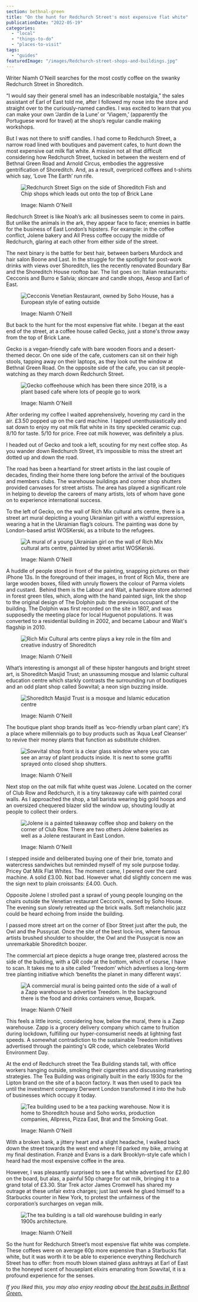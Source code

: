 ```yaml
---
section: bethnal-green
title: "On the hunt for Redchurch Street's most expensive flat white"
publicationDate: "2022-05-19"
categories: 
  - "local"
  - "things-to-do"
  - "places-to-visit"
tags: 
  - "guides"
featuredImage: "/images/Redchurch-street-shops-and-buildings.jpg"
---
```


Writer Niamh O'Neill searches for the most costly coffee on the swanky Redchurch Street in Shoreditch.

“I would say their general smell has an indescribable nostalgia,” the sales assistant of Earl of East told me, after I followed my nose into the store and straight over to the curiously-named candles. I was excited to learn that you can make your own ‘Jardin de la Lune’ or ‘Viagem,’ (apparently the Portuguese word for travel) at the shop’s regular candle making workshops. 

But I was not there to sniff candles. I had come to Redchurch Street, a narrow road lined with boutiques and pavement cafes, to hunt down the most expensive oat milk flat white. A mission not all that difficult considering how Redchurch Street, tucked in between the western end of Bethnal Green Road and Arnold Circus, embodies the aggressive gentrification of Shoreditch. And, as a result, overpriced coffees and t-shirts which say, ‘Love The Earth’ run rife. 

<figure>

![Redchurch Street Sign on the side of Shoreditch Fish and Chip shops which leads out onto the top of Brick Lane
](/images/redchurch-street-sign-n-chips-shop-1024x768.jpg)

<figcaption>

Image: Niamh O'Neill

</figcaption>

</figure>

Redchurch Street is like Noah’s ark: all businesses seem to come in pairs. But unlike the animals in the ark, they appear face to face; enemies in battle for the business of East London’s hipsters. For example: in the coffee conflict, Jolene bakery and All Press coffee occupy the middle of Redchurch, glaring at each other from either side of the street.

The next binary is the battle for best hair, between barbers Murdock and hair salon Boone and Last. In the struggle for the spotlight for post-work drinks with views over Shoreditch, lies the recently renovated Boundary Bar and the Shoreditch House rooftop bar. The list goes on: Italian restaurants: Cecconis and Burro e Salvia; skincare and candle shops, Aesop and Earl of East. 

<figure>

![Cecconis Venetian Restaurant, owned by Soho House, has a European style of eating outside
](/images/cecconis-redchurch-street-soho-house-1024x768.jpg)

<figcaption>

Image: Niamh O'Neill

</figcaption>

</figure>

But back to the hunt for the most expensive flat white. I began at the east end of the street, at a coffee house called Gecko, just a stone's throw away from the top of Brick Lane.

Gecko is a vegan-friendly cafe with bare wooden floors and a desert-themed decor. On one side of the cafe, customers can sit on their high stools, tapping away on their laptops, as they look out the window at Bethnal Green Road. On the opposite side of the cafe, you can sit people-watching as they march down Redchurch Street. 

<figure>

![Gecko coffeehouse which has been there since 2019, is a plant based cafe where lots of people go to work](/images/Gecko-1024x768.jpg)

<figcaption>

Image: Niamh O'Neill

</figcaption>

</figure>

After ordering my coffee I waited apprehensively, hovering my card in the air. £3.50 popped up on the card machine. I tapped unenthusiastically and sat down to enjoy my oat milk flat white in its tiny speckled ceramic cup. 8/10 for taste. 5/10 for price. Free oat milk however, was definitely a plus.

I headed out of Gecko and took a left, scouting for my next coffee stop. As you wander down Redchurch Street, it’s impossible to miss the street art dotted up and down the road.

The road has been a heartland for street artists in the last couple of decades, finding their home there long before the arrival of the boutiques and members clubs. The warehouse buildings and corner shop shutters provided canvases for street artists. The area has played a significant role in helping to develop the careers of many artists, lots of whom have gone on to experience international success. 

To the left of Gecko, on the wall of Rich Mix cultural arts centre, there is a street art mural depicting a young Ukrainian girl with a wistful expression, wearing a hat in the Ukrainian flag’s colours. The painting was done by London-based artist WOSKerski, as a tribute to the refugees.

<figure>

![A mural of a young Ukrainian girl on the wall of Rich Mix cultural arts centre, painted by street artist WOSKerski.](/images/Rich-mix-and-street-art-1024x768.jpg)

<figcaption>

Image: Niamh O'Neill

</figcaption>

</figure>

A huddle of people stood in front of the painting, snapping pictures on their iPhone 13s. In the foreground of their images, in front of Rich Mix, there are large wooden boxes, filled with unruly flowers the colour of Parma violets and custard.  Behind them is the Labour and Wait, a hardware store adorned in forest green tiles, which, along with the hand painted sign, link the shop to the original design of The Dolphin pub: the previous occupant of the building. The Dolphin was first recorded on the site in 1807, and was supposedly the meeting place for local Huguenot populations. It was converted to a residential building in 2002, and became Labour and Wait's flagship in 2010.

<figure>

![Rich Mix Cultural arts centre plays a key role in the film and creative industry of Shoreditch](/images/Rich-mix-redchurch-street-1024x768.jpg)

<figcaption>

Image: Niamh O'Neill

</figcaption>

</figure>

What’s interesting is amongst all of these hipster hangouts and bright street art, is Shoreditch Masjid Trust; an unassuming mosque and Islamic cultural education centre which starkly contrasts the surrounding run of boutiques and an odd plant shop called Sowvital; a neon sign buzzing inside.

<figure>

![Shoreditch Masjid Trust is a mosque and Islamic education centre](/images/Shoreditch-mosque-1024x768.jpg)

<figcaption>

Image: Niamh O'Neill

</figcaption>

</figure>

The boutique plant shop brands itself as ‘eco-friendly urban plant care’; it’s a place where millennials go to buy products such as ‘Aqua Leaf Cleanser’ to revive their money plants that function as substitute children. 

<figure>

![Sowvital shop front is a clear glass window where you can see an array of plant products inside. It is next to some graffiti sprayed onto closed shop shutters.](/images/Sowvital-1024x768.jpg)

<figcaption>

Image: Niamh O'Neill

</figcaption>

</figure>

Next stop on the oat milk flat white quest was Jolene. Located on the corner of Club Row and Redchurch, it is a tiny takeaway cafe with painted coral walls. As I approached the shop, a tall barista wearing big gold hoops and an oversized chequered blazer slid the window up, shouting loudly at people to collect their orders.

<figure>

![Jolene is a painted takeaway coffee shop and bakery on the corner of Club Row. There are two others Jolene bakeries as well as a Jolene restaurant in East London.](/images/Jolene-redchurch-street-1024x768.jpg)

<figcaption>

Image: Niamh O'Neill

</figcaption>

</figure>

I stepped inside and deliberated buying one of their brie, tomato and watercress sandwiches but reminded myself of my sole purpose today. Pricey Oat Milk Flat Whites. The moment came, I peered over the card machine. A solid £3.00. Not bad. However what did slightly concern me was the sign next to plain croissants: £4.00. Ouch. 

Opposite Jolene I strolled past a sprawl of young people lounging on the chairs outside the Venetian restaurant Cecconi’s, owned by Soho House. The evening sun slowly retreated up the brick walls. Soft melancholic jazz could be heard echoing from inside the building. 

I passed more street art on the corner of Ebor Street just after the pub, the Owl and the Pussycat. Once the site of the best lock-ins, where famous artists brushed shoulder to shoulder, the Owl and the Pussycat is now an unremarkable Shoreditch boozer.

The commercial art piece depicts a huge orange tree, plastered across the side of the building, with a QR code at the bottom, which of course, I have to scan. It takes me to a site called ‘Treedom’ which advertises a long-term tree planting initiative which ‘benefits the planet in many different ways’.

<figure>

![A commercial mural is being painted onto the side of a wall of a Zapp warehouse to advertise Treedom. In the background there is the food and drinks containers venue, Boxpark.](/images/mural-and-boxpark-ye-1024x768.jpg)

<figcaption>

Image: Niamh O'Neill

</figcaption>

</figure>

This feels a little ironic, considering how, below the mural, there is a Zapp warehouse. Zapp is a grocery delivery company which came to fruition during lockdown, fulfilling our hyper-consumerist needs at lightning fast speeds. A somewhat contradiction to the sustainable Treedom initiatives advertised through the painting's QR code, which celebrates World Environment Day. 

At the end of Redchurch street the Tea Building stands tall, with office workers hanging outside, smoking their cigarettes and discussing marketing strategies. The Tea Building was originally built in the early 1930s for the Lipton brand on the site of a bacon factory. It was then used to pack tea until the investment company Derwent London transformed it into the hub of businesses which occupy it today. 

<figure>

![Tea building used to be a tea packing warehouse. Now it is home to Shoreditch house and Soho works, production companies, Allpress, Pizza East, Brat and the Smoking Goat.](/images/tea-building-soho-house-1024x768.jpg)

<figcaption>

Image: Niamh O'Neill

</figcaption>

</figure>

With a broken bank, a jittery heart and a slight headache, I walked back down the street towards the west end where I’d parked my bike, arriving at my final destination. Franzè and Evans is a dark Brooklyn-style cafe which I heard had the most expensive coffee in the area.

However, I was pleasantly surprised to see a flat white advertised for £2.80 on the board, but alas, a painful 50p charge for oat milk, bringing it to a grand total of £3.30. Star Trek actor James Cromwell has shared my outrage at these unfair extra charges; just last week he glued himself to a Starbucks counter in New York, to protest the unfairness of the corporation’s surcharges on vegan milk. 

<figure>

![The tea building is a tall old warehouse building in early 1900s architecture.](/images/redchurch-buildings-1024x768.jpg)

<figcaption>

Image: Niamh O'Neill

</figcaption>

</figure>

So the hunt for Redchurch Street’s most expensive flat white was complete. These coffees were on average 60p more expensive than a Starbucks flat white, but it was worth it to be able to experience everything Redchurch Street has to offer: from mouth blown stained glass ashtrays at Earl of East to the honeyed scent of houseplant elixirs emanating from Sowvital, it is a profound experience for the senses.

_If you liked this, you may also enjoy reading about_ [_the best pubs in Bethnal Green._](https://bethnalgreenlondon.co.uk/pubs-bethnal-green/)
